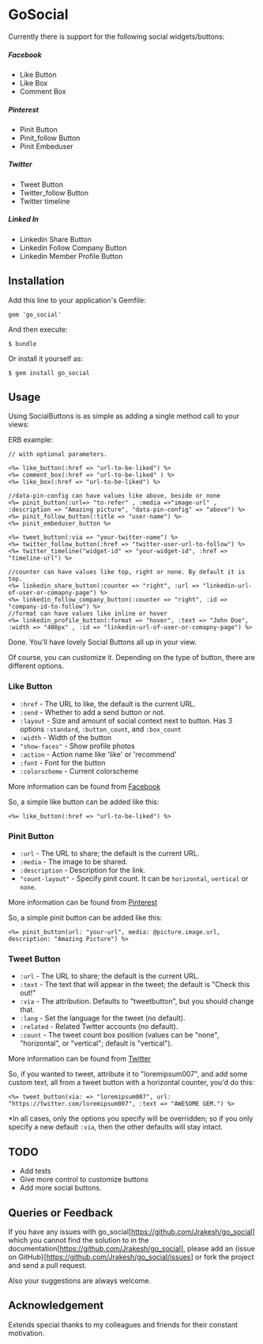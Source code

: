 # GoSocial

Currently there is support for the following social widgets/buttons:

##### Facebook
  * Like Button
  * Like Box
  * Comment Box

##### Pinterest
  * Pinit Button
  * Pinit_follow Button
  * Pinit Embeduser

##### Twitter
  * Tweet Button
  * Twitter_follow Button
  * Twitter timeline

##### Linked In
  * Linkedin Share Button
  * Linkedin Follow Company Button
  * Linkedin Member Profile Button

## Installation

Add this line to your application's Gemfile:

    gem 'go_social'

And then execute:

    $ bundle

Or install it yourself as:

    $ gem install go_social

## Usage

Using SocialButtons is as simple as adding a single method call to your views:

ERB example:
```erb
// with optional parameters.

<%= like_button(:href => "url-to-be-liked") %>
<%= comment_box(:href => "url-to-be-liked" ) %>
<%= like_box(:href => "url-to-be-liked") %>

//data-pin-config can have values like above, beside or none
<%= pinit_button(:url=> "to-refer" , :media =>"image-url" , :description => "Amazing picture", "data-pin-config" => "above") %>
<%= pinit_follow_button(:title => "user-name") %>
<%= pinit_embeduser_button %>

<%= tweet_button(:via => "your-twitter-name") %>
<%= twitter_follow_button(:href => "twitter-user-url-to-follow") %>
<%= twitter_timeline("widget-id" => "your-widget-id", :href => "timeline-url") %>

//counter can have values like top, right or none. By default it is top.
<%= linkedin_share_button(:counter => "right", :url => "linkedin-url-of-user-or-comapny-page") %>
<%= linkedin_follow_company_button(:counter => "right", :id => "company-id-to-follow") %>
//format can have values like inline or hover
<%= linkedin_profile_button(:format => "hover", :text => "John Doe", :width => "400px" , :id => "linkedin-url-of-user-or-comapny-page") %>

```

Done. You'll have lovely Social Buttons all up in your view.

Of course, you can customize it. Depending on the type of button, there are different options.

### Like Button

* `:href` - The URL to like, the default is the current URL.
* `:send` - Whether to add a send button or not.
* `:layout` - Size and amount of social context next to button. Has 3 options `:standard`, `:button_count`, and `:box_count`
* `:width` - Width of the button
* `"show-faces"` - Show profile photos
* `:action` - Action name like 'like' or 'recommend'
* `:font` - Font for the button
* `:colorscheme` - Current colorscheme

More information can be found from [Facebook](http://developers.facebook.com/docs/reference/plugins/like/)

So, a simple like button can be added like this:

```erb
<%= like_button(:href => "url-to-be-liked") %>
```

### Pinit Button

* `:url` - The URL to share; the default is the current URL.
* `:media` - The image to be shared.
* `:description` - Description for the link.
* `"count-layout"` - Specify pinit count. It can be `horizontal`, `vertical` or `none`.

More information can be found from [Pinterest](http://pinterest.com/about/goodies/)

So, a simple pinit button can be added like this:

```erb
<%= pinit_button(url: "your-url", media: @picture.image.url, description: "Amazing Picture") %>
```

### Tweet Button

* `:url` - The URL to share; the default is the current URL.
* `:text` - The text that will appear in the tweet; the default is "Check this out!"
* `:via` - The attribution.  Defaults to "tweetbutton", but you should change that.
* `:lang` - Set the language for the tweet (no default).
* `:related` - Related Twitter accounts (no default).
* `:count` - The tweet count box position (values can be "none", "horizontal", or "vertical"; default is "vertical").

More information can be found from [Twitter](https://twitter.com/about/resources/buttons#tweet)

So, if you wanted to tweet, attribute it to "loremipsum007", and add some custom text, all from a tweet button with a horizontal counter, you'd do this:

```erb
<%= tweet_button(via: => "loremipsum007", url: "https://twitter.com/loremipsum007", :text => "AWESOME GEM.") %>
```


*In all cases, only the options you specify will be overridden; so if you only specify a new default `:via`, then the other defaults will stay intact.


## TODO

* Add tests
* Give more control to customize buttons
* Add more social buttons.


## Queries or Feedback

If you have any issues with go_social[https://github.com/Jrakesh/go_social] which you cannot find the solution to in the documentation[https://github.com/Jrakesh/go_social], please add an {issue on GitHub}[https://github.com/Jrakesh/go_social/issues] or fork the project and send a pull request.

Also your suggestions are always welcome.


## Acknowledgement
Extends special thanks to my colleagues and friends for their constant motivation.

